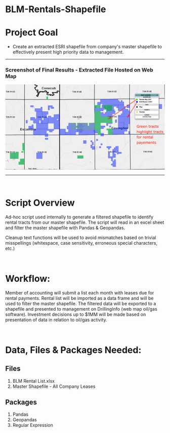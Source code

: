 # BLM-Rentals-Shapefile

# Project Goal
* Create an extracted ESRI shapefile from company's master shapefile to effectively present high priority data to management.

<hr>

### Screenshot of Final Results - Extracted File Hosted on Web Map

![Rental Tracts Higlighted](Images/RentalVsMaster.png "Rental Tracts Demonstrated to Management")
<hr>

<br>

# Script Overview
Ad-hoc script used internally to generate a filtered shapefile to identify rental tracts from our master shapefile.
The script will read in an excel sheet and filter the master shapefile with Pandas & Geopandas.

Cleanup text functions will be used to avoid mismatches based on trivial misspellings (whitespace, case sensitivity, erroneous special characters, etc.)

<br>

# Workflow:
Member of accounting will submit a list each month with leases due for rental payments. 
Rental list will be imported as a data frame and will be used to filter the master shapefile.
The filtered data will be exported to a shapefile and presented to management on DrillingInfo (web map oil/gas software).
Investment decisions up to $1MM will be made based on presentation of data in relation to oil/gas activity.
 
<br>

# Data, Files & Packages Needed:

## Files
1. BLM Rental List.xlsx
2. Master Shapefile - All Company Leases

## Packages
1. Pandas
2. Geopandas
3. Regular Expression

<br> 



